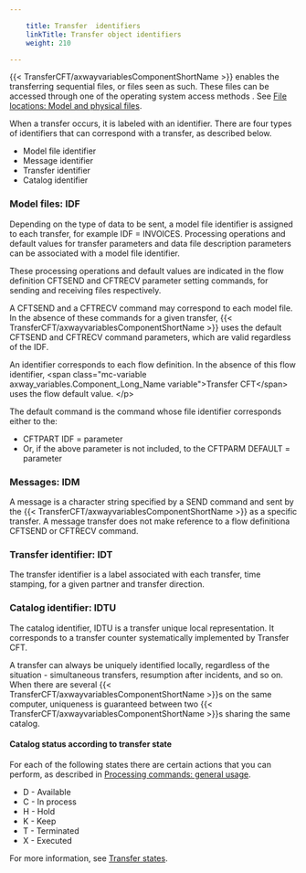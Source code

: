 ```yaml
---

    title: Transfer  identifiers
    linkTitle: Transfer object identifiers
    weight: 210

---
```

{{< TransferCFT/axwayvariablesComponentShortName  >}} enables the transferring sequential files, or files seen
as such. These files can be accessed through one of the operating system
access methods . See [File locations: Model and physical files](../../creating_transfers_start_here/model_and_physical_file_concepts).

When a transfer occurs, it is labeled with an identifier. There are
four types of identifiers that can correspond with a transfer, as described
below.

- Model
    file identifier
- Message
    identifier
- Transfer
    identifier
- Catalog
    identifier

<span id="Model_files__IDF"></span>

### Model files: IDF

Depending on the type of data to be sent, a model file identifier is assigned to each transfer, for example
IDF = INVOICES. Processing operations and default values for transfer
parameters and data file description parameters can be associated with
a model file identifier.

These processing operations and default values are indicated in the flow definition
CFTSEND and CFTRECV parameter setting commands, for sending and receiving
files respectively.

A CFTSEND and a CFTRECV command may correspond to each model
file. In the absence of these commands for a given transfer, {{< TransferCFT/axwayvariablesComponentShortName  >}} uses the default CFTSEND and CFTRECV command parameters, which are
valid regardless of the IDF.

An identifier corresponds to each flow definition. In the absence of this flow identifier, &lt;span class="mc-variable axway\_variables.Component\_Long\_Name variable">Transfer CFT&lt;/span> uses the flow default value.
&lt;/p>

The default command is the command whose file identifier corresponds either to the:

- CFTPART
    IDF = parameter
- Or, if the above
    parameter is not included, to the CFTPARM DEFAULT
    = parameter

<span id="Messages__IDM"></span>

### Messages: IDM

A message is a character string specified by a SEND command and sent
by the {{< TransferCFT/axwayvariablesComponentShortName  >}} as a specific transfer. A message transfer does not make reference to a flow definitiona CFTSEND or CFTRECV command.

<span id="Transfer_identifier__IDT"></span>

### Transfer identifier: IDT

The transfer identifier is a label associated with each transfer, time
stamping, for a given partner and transfer direction.

<span id="Catalog_identifier__IDTU"></span>

### Catalog identifier: IDTU

The catalog identifier, IDTU
is a transfer unique local representation. It corresponds to a transfer
counter systematically implemented by Transfer CFT.

A transfer can always be uniquely identified locally, regardless of
the situation - simultaneous transfers, resumption after incidents, and
so on. When there are several {{< TransferCFT/axwayvariablesComponentShortName  >}}s on the same computer, uniqueness
is guaranteed between two {{< TransferCFT/axwayvariablesComponentShortName  >}}s sharing the same catalog.

#### Catalog status according to transfer state

For each of the following states there are certain actions that you can perform, as described in [Processing commands: general usage](../../about_transfer_processing/proc_commands).

- D - Available
- C - In process
- H - Hold
- K - Keep
- T - Terminated
- X - Executed

For more information, see [Transfer states](../delayed_transfers).
